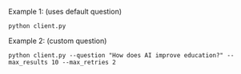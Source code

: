 Example 1: (uses default question)

    python client.py


Example 2: (custom question)

    python client.py --question "How does AI improve education?" --max_results 10 --max_retries 2